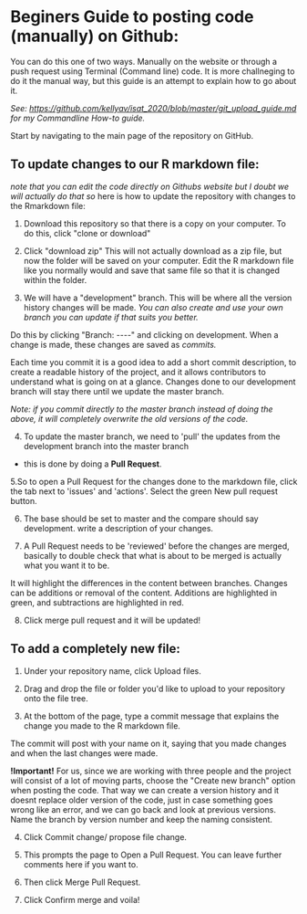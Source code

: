 # Beginers Guide to posting code (manually) on Github:

You can do this one of two ways. Manually on the website or through a push request using Terminal (Command line) code. 
  It is more challneging to do it the manual way, but this guide is an attempt to explain how to go about it.

*See: https://github.com/kellyav/isat_2020/blob/master/git_upload_guide.md for my Commandline How-to guide.*


Start by navigating to the main page of the repository on GitHub.

## To update changes to our R markdown file: 
*note that you can edit the code directly on Githubs website 
but I doubt we will actually do that so* here is how to update the repository with changes to the Rmarkdown file:

1. Download this repository so that there is a copy on your computer. To do this, click "clone or download"

2. Click "download zip" This will not actually download as a zip file, but now the folder will be saved on your computer. 
Edit the R markdown file like you normally would and save that same file so that it is changed within the folder. 

3. We will have a "development" branch. This will be where all the version history changes will be made. 
*You can also create and use your own branch you can update if that suits you better.*

Do this by clicking "Branch: ----" and clicking on development. 
When a change is made, these changes are saved as _commits._

Each time you commit it is a good idea to add a short commit description, to create a readable history of the project, 
and it allows contributors to understand what is going on at a glance.
Changes done to our development branch will stay there until we update the master branch.

*Note: if you commit directly to the master branch instead of doing the above, 
it will completely overwrite the old versions of the code.*


4. To update the master branch, we need to 'pull' the updates from the development branch into the master branch 
- this is done by doing a **Pull Request**.

5.So to open a Pull Request for the changes done to the markdown file, click the tab next to 'issues' and 'actions'.
Select the green New pull request button.

6. The base should be set to master and the compare should say development. write a description of your changes.

7. A Pull Request needs to be 'reviewed' before the changes are merged, 
basically to double check that what is about to be merged is actually what you want it to be.

It will highlight the differences in the content between branches. 
Changes can be additions or removal of the content. 
Additions are highlighted in green, and subtractions are highlighted in red.


8. Click merge pull request and it will be updated!


## To add a completely new file: 
1. Under your repository name, click Upload files.

2. Drag and drop the file or folder you'd like to upload to your repository onto the file tree.

3. At the bottom of the page, type a commit message that explains the change you made to the R markdown file. 

The commit will post with your name on it, saying that you made changes and when the last changes were made. 

**!Important!** For us, since we are working with three people and the project will consist of a lot of moving parts, 
choose the "Create new branch" option when posting the code. That way we can create a version history and it doesnt replace older version of the code, just in case something goes wrong like an error, and we can go back and look at previous versions.
Name the branch by version number and keep the naming consistent. 

4. Click Commit change/ propose file change.

5. This prompts the page to Open a Pull Request. You can leave further comments here if you want to. 

6. Then click Merge Pull Request.  

7. Click Confirm merge and voila!
